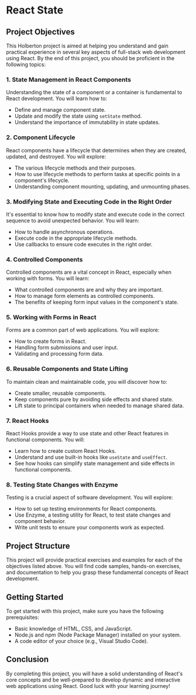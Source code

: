 # React State

## Project Objectives

This Holberton project is aimed at helping you understand and gain practical experience in several key aspects of full-stack web development using React. By the end of this project, you should be proficient in the following topics:

### 1. State Management in React Components

Understanding the state of a component or a container is fundamental to React development. You will learn how to:

- Define and manage component state.
- Update and modify the state using `setState` method.
- Understand the importance of immutability in state updates.

### 2. Component Lifecycle

React components have a lifecycle that determines when they are created, updated, and destroyed. You will explore:

- The various lifecycle methods and their purposes.
- How to use lifecycle methods to perform tasks at specific points in a component's lifecycle.
- Understanding component mounting, updating, and unmounting phases.

### 3. Modifying State and Executing Code in the Right Order

It's essential to know how to modify state and execute code in the correct sequence to avoid unexpected behavior. You will learn:

- How to handle asynchronous operations.
- Execute code in the appropriate lifecycle methods.
- Use callbacks to ensure code executes in the right order.

### 4. Controlled Components

Controlled components are a vital concept in React, especially when working with forms. You will learn:

- What controlled components are and why they are important.
- How to manage form elements as controlled components.
- The benefits of keeping form input values in the component's state.

### 5. Working with Forms in React

Forms are a common part of web applications. You will explore:

- How to create forms in React.
- Handling form submissions and user input.
- Validating and processing form data.

### 6. Reusable Components and State Lifting

To maintain clean and maintainable code, you will discover how to:

- Create smaller, reusable components.
- Keep components pure by avoiding side effects and shared state.
- Lift state to principal containers when needed to manage shared data.

### 7. React Hooks

React Hooks provide a way to use state and other React features in functional components. You will:

- Learn how to create custom React Hooks.
- Understand and use built-in hooks like `useState` and `useEffect`.
- See how hooks can simplify state management and side effects in functional components.

### 8. Testing State Changes with Enzyme

Testing is a crucial aspect of software development. You will explore:

- How to set up testing environments for React components.
- Use Enzyme, a testing utility for React, to test state changes and component behavior.
- Write unit tests to ensure your components work as expected.

## Project Structure

This project will provide practical exercises and examples for each of the objectives listed above. You will find code samples, hands-on exercises, and documentation to help you grasp these fundamental concepts of React development.

## Getting Started

To get started with this project, make sure you have the following prerequisites:

- Basic knowledge of HTML, CSS, and JavaScript.
- Node.js and npm (Node Package Manager) installed on your system.
- A code editor of your choice (e.g., Visual Studio Code).


## Conclusion

By completing this project, you will have a solid understanding of React's core concepts and be well-prepared to develop dynamic and interactive web applications using React. Good luck with your learning journey!